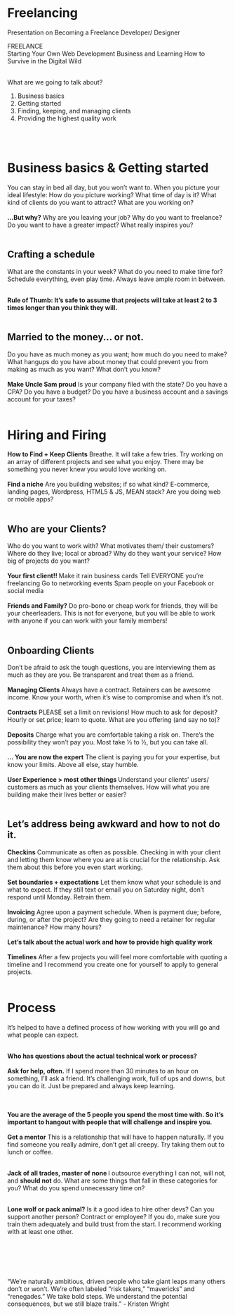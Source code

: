 # Freelancing
Presentation on Becoming a Freelance Developer/ Designer


FREELANCE
<br>Starting Your Own Web Development Business and Learning How to Survive in the Digital Wild
<br>
<br>

What are we going to talk about?

1. Business basics 
2. Getting started 
3. Finding, keeping, and managing clients 
4. Providing the highest quality work

<br>
<br>



 <h1>Business basics & Getting started</h1>
You can stay in bed all day, but you won’t want to.
When you picture your ideal lifestyle:
How do you picture working?
What time of day is it?
What kind of clients do you want to attract? What are you working on?
<br>
<br>
<b>  ...But why?</b>
Why are you leaving your job?
Why do you want to freelance?
Do you want to have a greater impact? What really inspires you?
<br>
<br> 
  <h2>Crafting a schedule</h2>
What are the constants in your week? 
What do you need to make time for? 
Schedule everything, even play time. 
Always leave ample room in between.
<br>
<br>

<b> Rule of Thumb: It’s safe to assume that projects will take at least 2 to 3 times longer than you think they will. </b> 
<br>
<br>
<h2>Married to the money... or not.</h2>
Do you have as much money as you want; how much do you need to make?
What hangups do you have about money that could prevent you from making as much as you want? What don’t you know?
<br>
<br>
<b>Make Uncle Sam proud</b>
Is your company filed with the state? 
Do you have a CPA?
Do you have a budget?
Do you have a business account and a savings account for your taxes?
<br>
<br>



 <h1>Hiring and Firing</h1>
 <b>How to Find + Keep Clients</b>
Breathe. It will take a few tries.
Try working on an array of different projects and see what you enjoy. 
There may be something you never knew you would love working on.
<br>
<br>
<b>Find a niche</b>
Are you building websites; if so what kind? E-commerce, landing pages, Wordpress, HTML5 & JS, MEAN stack?
Are you doing web or mobile apps?

<br>
<br>
<h2>Who are your Clients? </h2>
Who do you want to work with?
What motivates them/ their customers? Where do they live; local or abroad? Why do they want your service?
How big of projects do you want?

<br>
<br>
<b>Your first client!! </b>
Make it rain business cards
Tell EVERYONE you’re freelancing Go to networking events
Spam people on your Facebook or social media
<br>
<br>
<b>Friends and Family?</b>
Do pro-bono or cheap work for friends, they will be your cheerleaders.
This is not for everyone, but you will be able to work with anyone if you can work with your family members!
<br>
<br>

<h2>Onboarding Clients</h2>
Don’t be afraid to ask the tough questions, you are interviewing them as much as they are you.
Be transparent and treat them as a friend.

<br>
<br>
 <b>Managing Clients</b>
Always have a contract.
Retainers can be awesome income.
Know your worth, when it’s wise to compromise and when it’s not.
<br>
<br>
<b>Contracts</b>
PLEASE set a limit on revisions!
How much to ask for deposit?
Hourly or set price; learn to quote. 
What are you offering (and say no to)?

<br>
<br>
<b>Deposits</b>
Charge what you are comfortable taking a risk on. There’s the possibility they won’t pay you.
Most take 1⁄3 to 1⁄2, but you can take all.
<br>
<br>
<b>... You are now the expert</b>
The client is paying you for your expertise, but know your limits.
Above all else, stay humble.
<br>
<br>
<b> User Experience > most other things </b>
Understand your clients’ users/ customers as much as your clients themselves.
How will what you are building make their lives better or easier?
<br>
<br>
<h2> Let’s address being awkward and how to not do it. </h2>

<b>Checkins</b>
Communicate as often as possible.
Checking in with your client and letting them know where you are at is crucial for the relationship. Ask them about this before you even start working.
<br>
<br>
<b>Set boundaries + expectations</b>
Let them know what your schedule is and what to expect.
If they still text or email you on Saturday night, don’t respond until Monday. 
Retrain them.
<br>
<br>
<b>Invoicing</b>
Agree upon a payment schedule.
When is payment due; before, during, or after the project?
Are they going to need a retainer for regular maintenance? How many hours?
<br>
<br>
<b>Let’s talk about the actual work and how to provide high quality work </b>
<br>
<br>
<b>Timelines</b>
After a few projects you will feel more comfortable with quoting a timeline and I recommend you create one for yourself to apply to general projects.
<br>
<br>



<h1>Process</h1>
It’s helped to have a defined process of how working with you will go and what people can expect.
<br>
<br>

<b> Who has questions about the actual technical work or process?</b>
<br>
<br>
<b>Ask for help, often.</b>
If I spend more than 30 minutes to an hour on something, I’ll ask a friend.
It’s challenging work, full of ups and downs, but you can do it. Just be prepared and always keep learning.
 
 <br>
<br>
<b>You are the average of the 5 people you spend the most time with.
So it’s important to hangout with people that will challenge and inspire you. </b>
<br>
<br>
<b>Get a mentor</b>
This is a relationship that will have to happen naturally. If you find someone you really admire, don’t get all creepy.
Try taking them out to lunch or coffee.
<br>
<br>

<b>Jack of all trades, master of none </b>
I outsource everything I can not, will not, and <b>should not</b> do.
What are some things that fall in these categories for you? What do you spend unnecessary time on?
<br>
<br>

<b>Lone wolf or pack animal?</b>
Is it a good idea to hire other devs? 
Can you support another person? 
Contract or employee?
If you do, make sure you train them adequately and build trust from the start. 
I recommend working with at least one other. 





<br>
<br>
<br>
<br>


  “We’re naturally ambitious, driven people who take giant leaps many others don’t or won’t. We’re often labeled “risk takers,” “mavericks” and “renegades.” We take bold steps. We understand the potential
    consequences, but we still blaze trails.” - Kristen Wright



 


 
 
 
  
